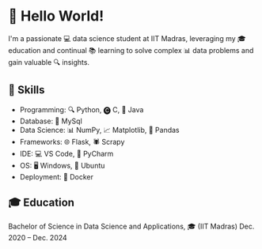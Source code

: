 # 👋 Hello World!

I'm a passionate 💻 data science student at IIT Madras, leveraging my 🎓 education and continual 📚 learning to solve complex 📊 data problems and gain valuable 🔍 insights.


## 🌟 Skills

- Programming: 🔍 Python, 🅒 C, 🐍 Java
- Database: 💾 MySql
- Data Science: 📊 NumPy, 📈 Matplotlib, 🐼 Pandas
- Frameworks: 🌐 Flask, 🕷️ Scrapy
- IDE: 💻 VS Code, 🐍 PyCharm
- OS: 🖥️ Windows, 🐧 Ubuntu
- Deployment: 🐳 Docker


## 🎓 Education

Bachelor of Science in Data Science and Applications, 🎓 (IIT Madras) Dec. 2020 – Dec. 2024
